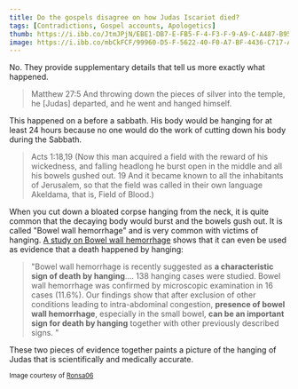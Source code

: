 ```yaml
---
title: Do the gospels disagree on how Judas Iscariot died?
tags: [Contradictions, Gospel accounts, Apologetics]
thumb: https://i.ibb.co/JtmJPjN/EBE1-DB7-E-FB5-F-4-F3-F-9-A9-C-A487-B9590-B13.jpg
image: https://i.ibb.co/mbCkFCF/99960-D5-F-5622-40-F0-A7-BF-4436-C717-AF02.jpg
---
```


No. They provide supplementary details that tell us more exactly what happened.

> Matthew 27:5 And throwing down the pieces of silver into the temple, he [Judas] departed, and he went and hanged himself.

This happened on a before a sabbath. His body would be hanging for at least 24 hours because no one would do the work of cutting down his body during the Sabbath.

> Acts 1:18,19 (Now this man acquired a field with the reward of his wickedness, and falling headlong he burst open in the middle and all his bowels gushed out. 19 And it became known to all the inhabitants of Jerusalem, so that the field was called in their own language Akeldama, that is, Field of Blood.)

When you cut down a bloated corpse hanging from the neck, it is quite common that the decaying body would burst and the bowels gush out. It is called "Bowel wall hemorrhage" and is very common with victims of hanging. [A study on Bowel wall hemorrhage](https://pubmed.ncbi.nlm.nih.gov/24365687/) shows that it can even be used as evidence that a death happened by hanging:

> "Bowel wall hemorrhage is recently suggested as **a characteristic sign of death by hanging**.... 138 hanging cases were studied. Bowel wall hemorrhage was confirmed by microscopic examination in 16 cases (11.6%). Our findings show that after exclusion of other conditions leading to intra-abdominal congestion, **presence of bowel wall hemorrhage**, especially in the small bowel, **can be an important sign for death by hanging** together with other previously described signs. "

These two pieces of evidence together paints a picture of the hanging of Judas that is scientifically and medically accurate.

<sub> Image courtesy of [Ronsa06](https://pixabay.com/users/ronsa06-4746864/) </sub>
